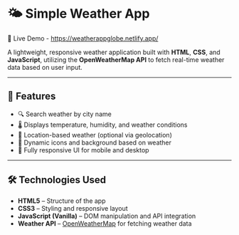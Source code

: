 # 🌤️ Simple Weather App

🔗 Live Demo - https://weatherappglobe.netlify.app/

A lightweight, responsive weather application built with **HTML**, **CSS**, and **JavaScript**, utilizing the **OpenWeatherMap API** to fetch real-time weather data based on user input.

---

## 📌 Features

* 🔍 Search weather by city name
* 🌡️ Displays temperature, humidity, and weather conditions
* 📍 Location-based weather (optional via geolocation)
* 🌈 Dynamic icons and background based on weather
* 📱 Fully responsive UI for mobile and desktop

---

## 🛠️ Technologies Used

* **HTML5** – Structure of the app
* **CSS3** – Styling and responsive layout
* **JavaScript (Vanilla)** – DOM manipulation and API integration
* **Weather API** – [OpenWeatherMap](https://openweathermap.org/api) for fetching weather data
